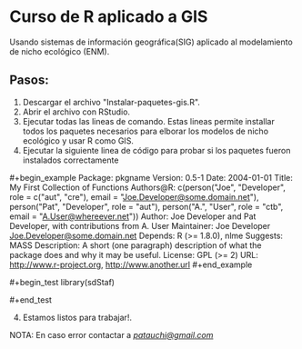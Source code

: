 # Curso de R aplicado a GIS

Usando sistemas de información geográfica(SIG) aplicado al modelamiento de nicho ecológico (ENM).

## Pasos:

1. Descargar el archivo "Instalar-paquetes-gis.R".
2. Abrir el archivo con RStudio.
3. Ejecutar todas las lineas de comando. Estas lineas permite installar todos los paquetes necesarios para elborar los modelos de nicho ecológico y usar R como GIS.
4. Ejecutar la siguiente linea de código para probar si los paquetes fueron instalados correctamente


#+begin_example
     Package: pkgname
     Version: 0.5-1
     Date: 2004-01-01
     Title: My First Collection of Functions
     Authors@R: c(person("Joe", "Developer", role = c("aut", "cre"),
                          email = "Joe.Developer@some.domain.net"),
                   person("Pat", "Developer", role = "aut"),
                   person("A.", "User", role = "ctb",
     	             email = "A.User@whereever.net"))
     Author: Joe Developer and Pat Developer, with contributions from A. User
     Maintainer: Joe Developer <Joe.Developer@some.domain.net>
     Depends: R (>= 1.8.0), nlme
     Suggests: MASS
     Description: A short (one paragraph) description of what
       the package does and why it may be useful.
     License: GPL (>= 2)
     URL: http://www.r-project.org, http://www.another.url
#+end_example


#+begin_test
library(sdStaf)

#+end_test

4. Estamos listos para trabajar!.




NOTA: En caso error contactar a *patauchi@gmail.com*

